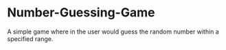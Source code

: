 # Number-Guessing-Game
A simple game where in the user would guess the random number within a specified range.
